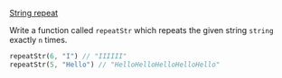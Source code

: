 [String repeat](https://www.codewars.com/kata/57a0e5c372292dd76d000d7e)

Write a function called `repeatStr` which repeats the given string `string` exactly `n` times.

```rust
repeatStr(6, "I") // "IIIIII"
repeatStr(5, "Hello") // "HelloHelloHelloHelloHello"
```